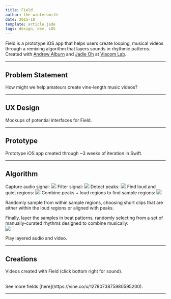 ```yaml
---
title: Field
author: the-wintersmith
date: 2015-10
template: article.jade
tags: design, dev, iOS
---
```


Field is a prototype iOS app that helps users create looping, musical videos through a remixing algorithm that layers sounds in rhythmic patterns. Created with [Andrew Alburn](https://www.linkedin.com/pub/andrew-alburn/54/157/a9) and [Jadie Oh](http://www.jadieoh.com/) at [Viacom Lab](http://www.viacomlab.com).


---

## Problem Statement
How might we help amateurs create vine-length music videos?

---

## UX Design

Mockups of potential interfaces for Field.

<div class="youtube" id="q71sacBK4tw"></div> 

<div class="youtube" id="bA5DT0MCVYQ"></div>

---

## Prototype

Prototype iOS app created through ~3 weeks of iteration in Swift.

<div class="youtube" id="ahCct0sYLa4"></div> 

---

## Algorithm

Capture audio signal:
![](audio2-01.png)
Filter signal:
![](audio2-02.png)
Detect peaks:
![](audio2-03.png)
Find loud and quiet regions:
![](audio2-04.png)
Combine peaks + loud regions to find sample regions: 
![](audio2-05.png)

Randomly sample from within sample regions, choosing short clips that are either within the loud regions or aligned with peaks.

Finally, layer the samples in beat patterns, randomly selecting from a set of manually-curated rhythms designed to combine musically:  	
![](field-grid.png)

Play layered audio and video.

---

## Creations

Videos created with Field (click bottom right for sound).

<div class="vine" id="iBEgV6hxzt7"></div>

<div class="vine" id="iBE6xqJiKm3"></div>

<div class="vine" id="iBEDud3JjLY"></div>

<div class="vine" id="iBEwiF1IOmI"></div>

</br>
See more fields [here](https://vine.co/u/1278073875980595200).

<script src="/js/vineEmbed.js"></script> 
<script src="https://platform.vine.co/static/scripts/embed.js"></script> 

---
